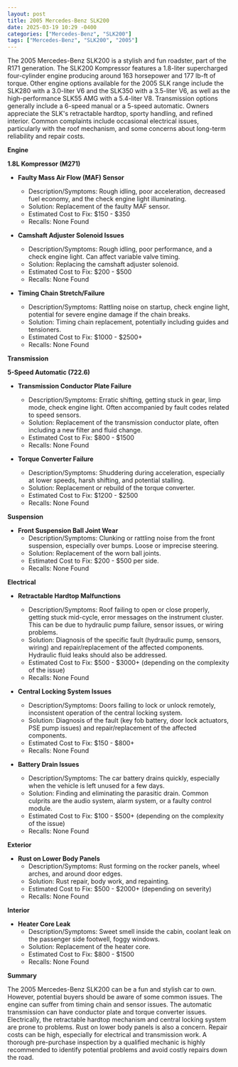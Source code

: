 ```yaml
---
layout: post
title: 2005 Mercedes-Benz SLK200
date: 2025-03-19 10:29 -0400
categories: ["Mercedes-Benz", "SLK200"]
tags: ["Mercedes-Benz", "SLK200", "2005"]
---
```

The 2005 Mercedes-Benz SLK200 is a stylish and fun roadster, part of the R171 generation. The SLK200 Kompressor features a 1.8-liter supercharged four-cylinder engine producing around 163 horsepower and 177 lb-ft of torque. Other engine options available for the 2005 SLK range include the SLK280 with a 3.0-liter V6 and the SLK350 with a 3.5-liter V6, as well as the high-performance SLK55 AMG with a 5.4-liter V8. Transmission options generally include a 6-speed manual or a 5-speed automatic. Owners appreciate the SLK's retractable hardtop, sporty handling, and refined interior. Common complaints include occasional electrical issues, particularly with the roof mechanism, and some concerns about long-term reliability and repair costs.

**Engine**

**1.8L Kompressor (M271)**

* **Faulty Mass Air Flow (MAF) Sensor**
    * Description/Symptoms: Rough idling, poor acceleration, decreased fuel economy, and the check engine light illuminating.
    * Solution: Replacement of the faulty MAF sensor.
    * Estimated Cost to Fix: $150 - $350
    * Recalls: None Found

* **Camshaft Adjuster Solenoid Issues**
    * Description/Symptoms: Rough idling, poor performance, and a check engine light. Can affect variable valve timing.
    * Solution: Replacing the camshaft adjuster solenoid.
    * Estimated Cost to Fix: $200 - $500
    * Recalls: None Found

* **Timing Chain Stretch/Failure**
    * Description/Symptoms: Rattling noise on startup, check engine light, potential for severe engine damage if the chain breaks.
    * Solution: Timing chain replacement, potentially including guides and tensioners.
    * Estimated Cost to Fix: $1000 - $2500+
    * Recalls: None Found

**Transmission**

**5-Speed Automatic (722.6)**

* **Transmission Conductor Plate Failure**
    * Description/Symptoms: Erratic shifting, getting stuck in gear, limp mode, check engine light. Often accompanied by fault codes related to speed sensors.
    * Solution: Replacement of the transmission conductor plate, often including a new filter and fluid change.
    * Estimated Cost to Fix: $800 - $1500
    * Recalls: None Found

* **Torque Converter Failure**
    * Description/Symptoms: Shuddering during acceleration, especially at lower speeds, harsh shifting, and potential stalling.
    * Solution: Replacement or rebuild of the torque converter.
    * Estimated Cost to Fix: $1200 - $2500
    * Recalls: None Found

**Suspension**

* **Front Suspension Ball Joint Wear**
    * Description/Symptoms: Clunking or rattling noise from the front suspension, especially over bumps. Loose or imprecise steering.
    * Solution: Replacement of the worn ball joints.
    * Estimated Cost to Fix: $200 - $500 per side.
    * Recalls: None Found

**Electrical**

* **Retractable Hardtop Malfunctions**
    * Description/Symptoms: Roof failing to open or close properly, getting stuck mid-cycle, error messages on the instrument cluster. This can be due to hydraulic pump failure, sensor issues, or wiring problems.
    * Solution: Diagnosis of the specific fault (hydraulic pump, sensors, wiring) and repair/replacement of the affected components. Hydraulic fluid leaks should also be addressed.
    * Estimated Cost to Fix: $500 - $3000+ (depending on the complexity of the issue)
    * Recalls: None Found

* **Central Locking System Issues**
    * Description/Symptoms: Doors failing to lock or unlock remotely, inconsistent operation of the central locking system.
    * Solution: Diagnosis of the fault (key fob battery, door lock actuators, PSE pump issues) and repair/replacement of the affected components.
    * Estimated Cost to Fix: $150 - $800+
    * Recalls: None Found

* **Battery Drain Issues**
    * Description/Symptoms: The car battery drains quickly, especially when the vehicle is left unused for a few days.
    * Solution: Finding and eliminating the parasitic drain. Common culprits are the audio system, alarm system, or a faulty control module.
    * Estimated Cost to Fix: $100 - $500+ (depending on the complexity of the issue)
    * Recalls: None Found

**Exterior**

* **Rust on Lower Body Panels**
    * Description/Symptoms: Rust forming on the rocker panels, wheel arches, and around door edges.
    * Solution: Rust repair, body work, and repainting.
    * Estimated Cost to Fix: $500 - $2000+ (depending on severity)
    * Recalls: None Found

**Interior**

* **Heater Core Leak**
    * Description/Symptoms: Sweet smell inside the cabin, coolant leak on the passenger side footwell, foggy windows.
    * Solution: Replacement of the heater core.
    * Estimated Cost to Fix: $800 - $1500
    * Recalls: None Found

**Summary**

The 2005 Mercedes-Benz SLK200 can be a fun and stylish car to own. However, potential buyers should be aware of some common issues. The engine can suffer from timing chain and sensor issues. The automatic transmission can have conductor plate and torque converter issues. Electrically, the retractable hardtop mechanism and central locking system are prone to problems. Rust on lower body panels is also a concern. Repair costs can be high, especially for electrical and transmission work. A thorough pre-purchase inspection by a qualified mechanic is highly recommended to identify potential problems and avoid costly repairs down the road.

